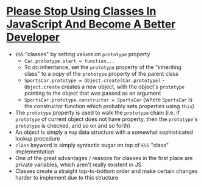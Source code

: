 # [Please Stop Using Classes In JavaScript And Become A Better Developer](https://medium.com/javascript-in-plain-english/please-stop-using-classes-in-javascript-and-become-a-better-developer-a185c9fbede1)

* `ES5` "classes" by setting values on `prototype` property
  * `Car.prototype.start = function...`
  * To do inheritance, set the `prototype` property of the "inheriting class" to a copy of the `prototype` property of the parent class
  * `SportsCar.prototype = Object.create(Car.prototype)` - `Object.create` creates a new object, with the object's `prototype` pointing to the object that was passed as an argument
  * `SportsCar.prototype.constructor = SportsCar` (where `SportsCar` is the constructor function which probably sets properties using `this`)
* The `prototype` property is used to walk the `prototype` chain (i.e. if `prototype` of current object does not have property, then the `prototype`'s `prototype` is checked, and so on and so forth)
* An object is simply a `Map` data structure with a somewhat sophisticated lookup procedure
* `class` keyword is simply syntactic sugar on top of `ES5` "class" implementation
* One of the great advantages / reasons for classes in the first place are private variables, which aren't really existent in JS
* Classes create a straight top-to-bottom order and make certain changes harder to implement due to this structure
